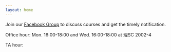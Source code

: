 ```yaml
---
layout: home
---
```


Join our [Facebook Group](https://www.facebook.com/groups/3813950798826853) to discuss courses and get the timely notification.

Office hour: Mon. 16:00-18:00 and Wed. 16:00-18:00 at 理SC 2002-4

TA hour: 
